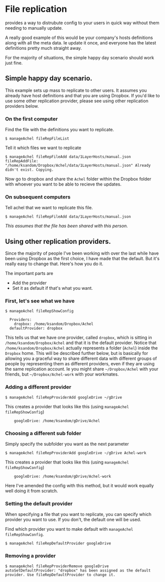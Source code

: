 # File replication

provides a way to distrubute config to your users in quick way without them needing to manually update.

A really good example of this would be your company's hosts definitions along with all the meta data. Ie update it once, and everyone has the latest definitions pretty much straight away.

For the majority of situations, the simple happy day scenario should work just fine.

## Simple happy day scenario.

This example sets up mass to replicate to other users. It assumes you already have host definitions and that you are using Dropbox. If you'd like to use some other replication provider, please see using other replication providers below.

### On the first computer

Find the file with the definitions you want to replicate.

    $ manageAchel fileRepFileList

Tell it which files we want to replicate

    $ manageAchel fileRepFileAdd data/1LayerHosts/manual.json
    fileRepAddFile: "/home/ksandom/Dropbox/Achel/data/1LayerHosts/manual.json" Already didn't exist. Copying.

Now go to dropbox and share the `Achel` folder within the Dropbox folder with whoever you want to be able to recieve the updates.

### On subsequent computers

Tell achel that we want to replicate this file.

    $ manageAchel fileRepFileAdd data/1LayerHosts/manual.json

*This assumes that the file has been shared with this person.*

## Using other replication providers.

Since the majority of people I've been working with over the last while have been using Dropbox as the first choice, I have made that the default. But it's really easy to change that. Here's how you do it.

The important parts are

 * Add the provider
 * Set it as default if that's what you want.

### First, let's see what we have

    $ manageAchel fileRepShowConfig
    
      Providers:
        dropbox: /home/ksandom/Dropbox/Achel
      defaultProvider: dropbox

This tells us that we have one provider, called `dropbox`, which is sitting in `/home/ksandom/Dropbox/Achel` and that it is the default provider. Notice that `/home/ksandom/Dropbox/Achel` actually represents a folder (`Achel`) inside the `Dropbox` home. This will be described further below, but is basically for allowing you a graceful way to share different data with different groups of people by representing them as different providers, even if they are using the same replication account. Ie you might share `~/Dropbox/Achel` with your friends, but `~/Dropbox/Achel-work` with your workmates.

### Adding a different provider

    $ manageAchel fileRepProviderAdd googleDrive ~/gDrive

This creates a provider that looks like this (using `manageAchel fileRepShowConfig`)

        googleDrive: /home/ksandom/gDrive/Achel

### Choosing a different sub folder

Simply specify the subfolder you want as the next parameter

    $ manageAchel fileRepProviderAdd googleDrive ~/gDrive Achel-work

This creates a provider that looks like this (using `manageAchel fileRepShowConfig`)

        googleDrive: /home/ksandom/gDrive/Achel-work

Here I've amended the config with this method, but it would work equally well doing it from scratch.

### Setting the default provider

When specifying a file that you want to replicate, you can specify which provider you want to use. If you don't, the default one will be used.

Find which provider you want to make default with `manageAchel fileRepShowConfig`.

    $ manageAchel fileRepDefaultProvider googleDrive

### Removing a provider

    $ manageAchel fileRepProviderRemove googleDrive
    autoSetDefaultProvider: "dropbox" has been assigned as the default provider. Use fileRepDefaultProvider to change it.
